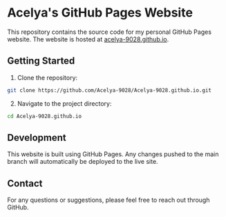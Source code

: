 # Acelya's GitHub Pages Website

This repository contains the source code for my personal GitHub Pages website. The website is hosted at [acelya-9028.github.io](https://acelya-9028.github.io).

## Getting Started

1. Clone the repository:
```bash
git clone https://github.com/Acelya-9028/Acelya-9028.github.io.git
```

2. Navigate to the project directory:
```bash
cd Acelya-9028.github.io
```

## Development

This website is built using GitHub Pages. Any changes pushed to the main branch will automatically be deployed to the live site.

## Contact

For any questions or suggestions, please feel free to reach out through GitHub.
